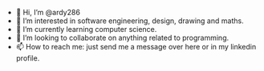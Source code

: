 - 👋 Hi, I’m @ardy286
- 👀 I’m interested in software engineering, design, drawing and maths.
- 🌱 I’m currently learning computer science.
- 💞️ I’m looking to collaborate on anything related to programming.
- 📫 How to reach me: just send me a message over here or in my linkedin profile.

<!---
ardy286/ardy286 is a ✨ special ✨ repository because its `README.md` (this file) appears on your GitHub profile.
You can click the Preview link to take a look at your changes.
--->
